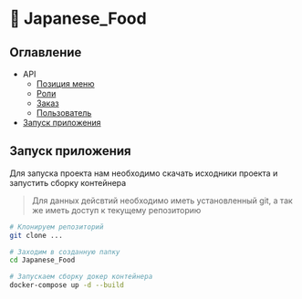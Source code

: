 # 🍱 Japanese_Food

## Оглавление
* API
    * [Позиция меню](/docs/food.md)
    * [Роли](/docs/role.md)
    * [Заказ](/docs/order.md)
    * [Пользователь](/docs/user.md)
* [Запуск приложения](#starting)


<a name="starting"></a>

## Запуск приложения
Для запуска проекта нам необходимо скачать исходники проекта и запустить сборку контейнера
> Для данных дейсвтий необходимо иметь установленный git, а так же иметь доступ к текущему репозиторию

``` bash
# Клонируем репозиторий
git clone ...

# Заходим в созданную папку
cd Japanese_Food

# Запускаем сборку докер контейнера
docker-compose up -d --build
```